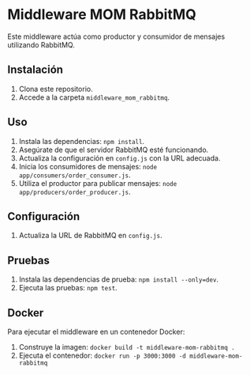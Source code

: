 # Middleware MOM RabbitMQ

Este middleware actúa como productor y consumidor de mensajes utilizando RabbitMQ.

## Instalación

1. Clona este repositorio.
2. Accede a la carpeta `middleware_mom_rabbitmq`.

## Uso

1. Instala las dependencias: `npm install`.
2. Asegúrate de que el servidor RabbitMQ esté funcionando.
3. Actualiza la configuración en `config.js` con la URL adecuada.
4. Inicia los consumidores de mensajes: `node app/consumers/order_consumer.js`.
5. Utiliza el productor para publicar mensajes: `node app/producers/order_producer.js`.

## Configuración

1. Actualiza la URL de RabbitMQ en `config.js`.

## Pruebas

1. Instala las dependencias de prueba: `npm install --only=dev`.
2. Ejecuta las pruebas: `npm test`.

## Docker

Para ejecutar el middleware en un contenedor Docker:

1. Construye la imagen: `docker build -t middleware-mom-rabbitmq .`
2. Ejecuta el contenedor: `docker run -p 3000:3000 -d middleware-mom-rabbitmq`